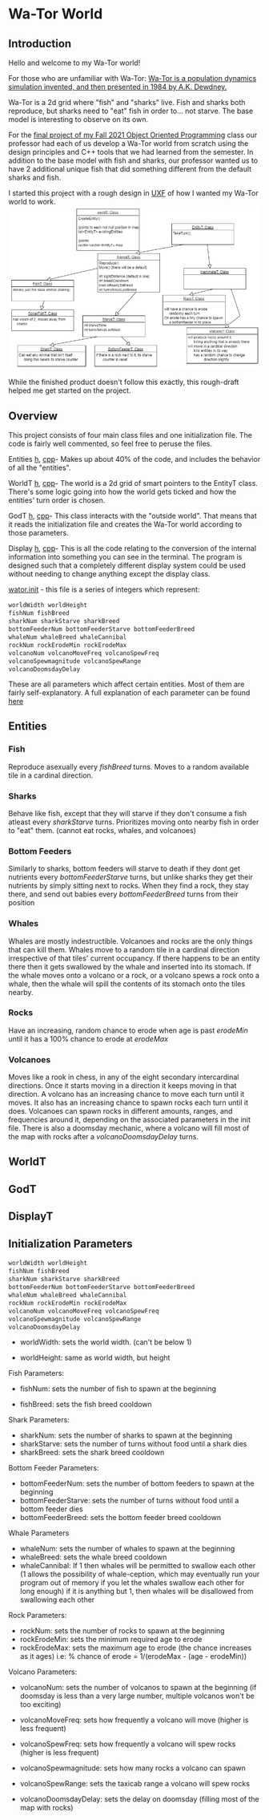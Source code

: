 # Wa-Tor World
## Introduction

Hello and welcome to my Wa-Tor world!

For those who are unfamiliar with Wa-Tor:
[Wa-Tor is a population dynamics simulation invented, and then presented in 1984 by A.K. Dewdney.](https://en.wikipedia.org/wiki/Wa-Tor)

Wa-Tor is a 2d grid where "fish" and "sharks" live. Fish and sharks both reproduce, but sharks need to "eat" fish in order to... not starve. The base model is interesting to observe on its own.

For the [final project of my Fall 2021 Object Oriented Programming](http://mirkwood.cs.edinboro.edu/~bennett/class/csci330/fall2021/hw/five/index.html) class our professor had each of us develop a Wa-Tor world from scratch using the design principles and C++ tools that we had learned from the semester. In addition to the base model with fish and sharks, our professor wanted us to have 2 additional unique fish that did something different from the default sharks and fish.

I started this project with a rough design in [UXF](Design/Wator.uxf) of how I wanted my Wa-Tor world to work.  
![](Design/Wator.png)

While the finished product doesn't follow this exactly, this rough-draft helped me get started on the project.


## Overview

This project consists of four main class files and one initialization file. The code is fairly well commented, so feel free to peruse the files.

Entities [h](include/Entities.h), [cpp](src/Entities.cpp)- Makes up about 40% of the code, and includes the behavior of all the "entities". 

WorldT [h](include/WorldT.h), [cpp](src/WorldT.cpp)- The world is a 2d grid of smart pointers to the EntityT class. There's some logic going into how the world gets ticked and how the entities' turn order is chosen.

GodT [h](include/GodT.h), [cpp](src/GodT.cpp)- This class interacts with the "outside world". That means that it reads the initialization file and creates the Wa-Tor world according to those parameters.

Display [h](include/Display.h), [cpp](src/Display.cpp)- This is all the code relating to the conversion of the internal information into something you can see in the terminal. The program is designed such that a completely different display system could be used without needing to change anything except the display class.

[wator.init](wator.init) - this file is a series of integers which represent:
```
worldWidth worldHeight
fishNum fishBreed
sharkNum sharkStarve sharkBreed
bottomFeederNum bottomFeederStarve bottomFeederBreed
whaleNum whaleBreed whaleCannibal
rockNum rockErodeMin rockErodeMax
volcanoNum volcanoMoveFreq volcanoSpewFreq
volcanoSpewmagnitude volcanoSpewRange
volcanoDoomsdayDelay
```
These are all parameters which affect certain entities. Most of them are fairly self-explanatory. A full explanation of each parameter can be found [here](#initialization-parameters)

## Entities

### Fish
Reproduce asexually every *fishBreed* turns.
Moves to a random available tile in a cardinal direction.
	
### Sharks
Behave like fish, except that they will starve if they don't consume a fish atleast every *sharkStarve* turns. Prioritizes moving onto nearby fish in order to "eat" them. (cannot eat rocks, whales, and volcanoes)
	
### Bottom Feeders
Similarly to sharks, bottom feeders will starve to death if they dont get nutrients every *bottomFeederStarve* turns, but unlike sharks they get their nutrients by simply sitting next to rocks.
When they find a rock, they stay there, and send out babies every *bottomFeederBreed* turns from their position
	
### Whales
Whales are mostly indestructible. Volcanoes and rocks are the only things that can kill them. Whales move to a random tile in a cardinal direction irrespective of that tiles' current occupancy. If there happens to be an entity there then it gets swallowed by the whale and inserted into its stomach. If the whale moves onto a volcano or a rock, or a volcano spews a rock onto a whale, then the whale will spill the contents of its stomach onto the tiles nearby.


### Rocks
Have an increasing, random chance to erode when age is past *erodeMin* until it has a 100% chance to erode at *erodeMax*
	
### Volcanoes
Moves like a rook in chess, in any of the eight secondary intercardinal directions. Once it starts moving in a direction it keeps moving in that direction. A volcano has an increasing chance to move each turn until it moves. It also has an increasing chance to spawn rocks each turn until it does. Volcanoes can spawn rocks in different amounts, ranges, and frequencies around it, depending on the associated parameters in the init file. There is also a doomsday mechanic, where a volcano will fill most of the map with rocks after a *volcanoDoomsdayDelay* turns.

## WorldT

## GodT

## DisplayT


## Initialization Parameters
```
worldWidth worldHeight
fishNum fishBreed
sharkNum sharkStarve sharkBreed
bottomFeederNum bottomFeederStarve bottomFeederBreed
whaleNum whaleBreed whaleCannibal
rockNum rockErodeMin rockErodeMax
volcanoNum volcanoMoveFreq volcanoSpewFreq
volcanoSpewmagnitude volcanoSpewRange
volcanoDoomsdayDelay
```
- worldWidth: sets the world width. (can't be below 1)

- worldHeight: same as world width, but height

Fish Parameters:

- fishNum: sets the number of fish to spawn at the beginning

- fishBreed: sets the fish breed cooldown

Shark Parameters:

- sharkNum: sets the number of sharks to spawn at the beginning
- sharkStarve: sets the number of turns without food until a shark dies
- sharkBreed: sets the shark breed cooldown

Bottom Feeder Parameters:

- bottomFeederNum: sets the number of bottom feeders to spawn at the beginning
- bottomFeederStarve: sets the number of turns without food until a bottom feeder dies
- bottomFeederBreed: sets the bottom feeder breed cooldown

Whale Parameters

- whaleNum: sets the number of whales to spawn at the beginning
- whaleBreed: sets the whale breed cooldown
- whaleCannibal: If 1 then whales will be permitted to swallow each other 
(1 allows the possibility of whale-ception, which may eventually run your program out of memory if you let the whales swallow each other for long enough)
if it is anything but 1, then whales will be disallowed from swallowing each other

Rock Parameters:

- rockNum: sets the number of rocks to spawn at the beginning
- rockErodeMin: sets the minimum required age to erode
- rockErodeMax: sets the maximum age to erode (the chance increases as it ages)
				i.e: % chance of erode = 1/(erodeMax - (age - erodeMin))
				
Volcano Parameters:

- volcanoNum: sets the number of volcanos to spawn at the beginning
			(if doomsday is less than a very large number, multiple volcanos won't be too exciting)
- volcanoMoveFreq: sets how frequently a volcano will move (higher is less frequent)

- volcanoSpewFreq: sets how frequently a volcano will spew rocks (higher is less frequent)
- volcanoSpewmagnitude: sets how many rocks a volcano can spawn
- volcanoSpewRange: sets the taxicab range a volcano will spew rocks

- volcanoDoomsdayDelay: sets the delay on doomsday (filling most of the map with rocks)
